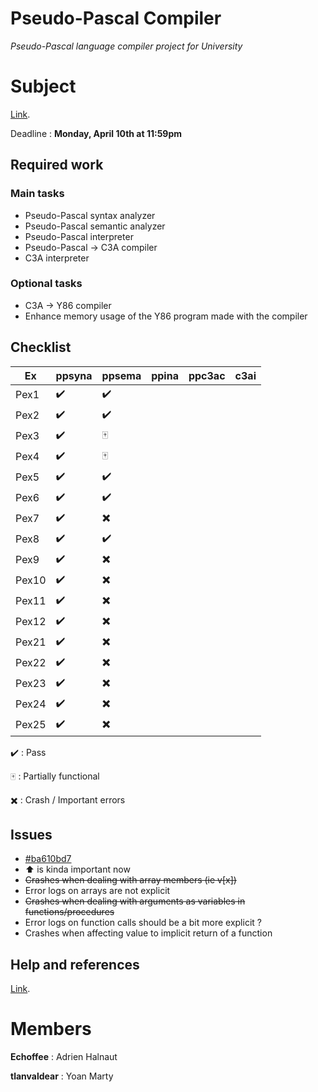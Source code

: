
# Pseudo-Pascal Compiler
*Pseudo-Pascal language compiler project for University*

# Subject
[Link](http://dept-info.labri.fr/ENSEIGNEMENT/compi/projet.pdf).

Deadline : **Monday, April 10th at 11:59pm**

## Required work

### Main tasks

- Pseudo-Pascal syntax analyzer
- Pseudo-Pascal semantic analyzer
- Pseudo-Pascal interpreter
- Pseudo-Pascal -> C3A compiler
- C3A interpreter

### Optional tasks

- C3A -> Y86 compiler
- Enhance memory usage of the Y86 program made with the compiler 

## Checklist
Ex 	  | ppsyna | ppsema	 | ppina | ppc3ac | c3ai |
------|--------|---------|-------|--------|------|
Pex1  | ✔️ 	  |	✔️		|		|		 |		|
Pex2  | ✔️ 	  |	✔️		|		|		 |		|
Pex3  | ✔️ 	  |	🀄		|		|		 |		|
Pex4  | ✔️ 	  |	🀄		|		|		 |		|
Pex5  | ✔️ 	  |	✔️		|		|		 |		|
Pex6  | ✔️ 	  |	✔️		|		|		 |		|
Pex7  | ✔️ 	  |	✖️		|		|		 |		|
Pex8  | ✔️ 	  |	✔️		|		|		 |		|  
Pex9  | ✔️ 	  |	✖️		|		|		 |		|
Pex10 | ✔️	  |	✖️		|		|		 |		|
Pex11 | ✔️ 	  |	✖️		|		|		 |		|
Pex12 | ✔️	  |	✖️		|		|		 |		|
Pex21 | ✔️	  |	✖️		|		|		 |		|
Pex22 | ✔️	  |	✖️		|		|		 |		|
Pex23 | ✔️	  |	✖️		|		|		 |		|
Pex24 | ✔️	  |	✖️		|		|		 |		|
Pex25 | ✔️	  |	✖️		|		|		 |		|

✔️ : Pass 

🀄 : Partially functional

✖️ : Crash / Important errors

## Issues
- [#ba610bd7](https://github.com/Echoffee/pp-compiler/commit/ba610bd799cef48539d7e537eecc1285ef51a5e2)
- ⬆️ is kinda important now
- ~~Crashes when dealing with array members (ie v[x])~~
- Error logs on arrays are not explicit 
- ~~Crashes when dealing with arguments as variables in functions/procedures~~
- Error logs on function calls should be a bit more explicit ?
- Crashes when affecting value to implicit return of a function

## Help and references

[Link](http://dept-info.labri.fr/ENSEIGNEMENT/compi/).

# Members

**Echoffee** : Adrien Halnaut

**tlanvaldear** : Yoan Marty
